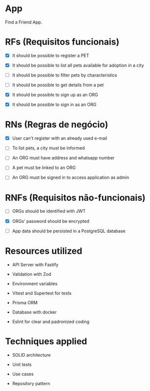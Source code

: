 # App

Find a Friend App.

# RFs (Requisitos funcionais)

- [x] It should be possible to register a PET

- [x] It should be possible to list all pets available for adoption in a city

- [ ] It should be possible to filter pets by characteristics

- [ ] It should be possible to get details from a pet

- [x] It should be possible to sign up as an ORG

- [x] It should be possible to sign in as an ORG

# RNs (Regras de negócio)

- [x] User can't register with an already used e-mail

- [ ] To list pets, a city must be informed

- [ ] An ORG must have address and whatsapp number

- [ ] A pet must be linked to an ORG

- [ ] An ORG must be signed in to access application as admin

# RNFs (Requisitos não-funcionais)

- [ ] ORGs should be identified with JWT

- [x] ORGs' password should be encrypted

- [ ] App data should be persisted in a PostgreSQL database

# Resources utilized

- API Server with Fastify

- Validation with Zod

- Environment variables

- Vitest and Supertest for tests

- Prisma ORM

- Database with docker

- Eslint for clear and padronized coding

# Techniques applied

- SOLID architecture

- Unit tests

- Use cases

- Repository pattern